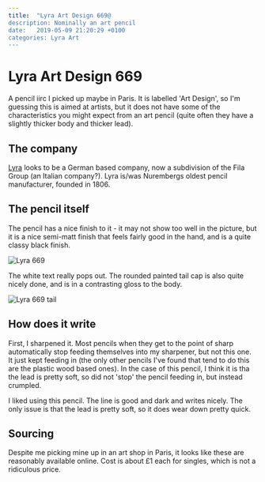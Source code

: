 ```yaml
---
title:  "Lyra Art Design 669@
description: Nominally an art pencil
date:   2019-05-09 21:20:29 +0100
categories: Lyra Art
---
```


# Lyra Art Design 669

A pencil iirc I picked up maybe in Paris. It is labelled 'Art Design', so I'm
guessing this is aimed at artists, but it does not have some of the characteristics
you might expect from an art pencil (quite often they have a slightly thicker body and
thicker lead).

## The company

[Lyra](https://www.fila.it/de/en/) looks to be a German based company, now a subdivision
of the Fila Group (an Italian company?). Lyra is/was Nurembergs oldest pencil manufacturer,
founded in 1806.

## The pencil itself

The pencil has a nice finish to it - it may not show too well in the picture, but it is a
nice semi-matt finish that feels fairly good in the hand, and is a quite classy black finish.

![Lyra 669]({{site.url}}/images/lyra_669.jpg)

The white text really pops out. The rounded painted tail cap is also quite nicely done, and
is in a contrasting gloss to the body.

![Lyra 669 tail]({{site.url}}/images/lyra_669_tail.jpg)

## How does it write

First, I sharpened it. Most pencils when they get to the point of sharp automatically stop
feeding themselves into my sharpener, but not this one. It just kept feeding in (the only
other pencils I've found that tend to do this are the plastic wood based ones). In the
case of this pencil, I think it is tha the lead is pretty soft, so did not 'stop' the
pencil feeding in, but instead crumpled.

I liked using this pencil. The line is good and dark and writes nicely. The only issue
is that the lead is pretty soft, so it does wear down pretty quick.

## Sourcing

Despite me picking mine up in an art shop in Paris, it looks like these are reasonably
available online. Cost is about £1 each for singles, which is not a ridiculous price.
